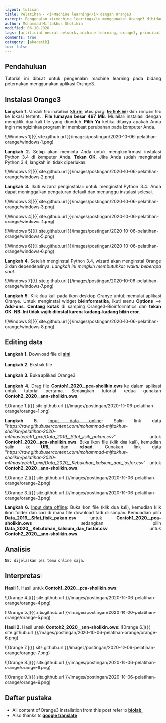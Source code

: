 ```yaml
---
layout: tulisan
title: Pelatihan - <i>Machine learning</i> dengan Orange3
excerpt: Pengenalan <i>mechine learning</i> menggunakan Orange3 dibidang peternakan khususnya ilmu nutrisi dan pakan
author: Mohammad Miftakhus Sholikin
modified: 06-10-2020
tags: [artificial neural network, machine learning, orange3, principal component analysis]
comments: true
category: [akademik]
toc: false
---
```




## Pendahuluan
<div align="justify">
Tutorial ini dibuat untuk pengenalan machine learning pada bidang peternakan menggunakan aplikasi Orange3.
</div>


## Instalasi Orange3
<div align="justify">
<b>Langkah 1.</b> Unduh file instalasi (<a href="https://download.biolab.si/download/files/Orange3-3.26.0-Miniconda37-x86_64.exe"><b>di sini</b></a> atau pergi <a href="https://orange.biolab.si/download/#windows"><b>ke link ini</b></a>) dan simpan file ke lokasi tertentu. <b>File lumayan besar 467 MB</b>. Mulailah instalasi dengan mengklik dua kali file yang diunduh. <b>Pilih Ya</b> ketika ditanya apakah Anda ingin mengizinkan program ini membuat perubahan pada komputer Anda.
</div>

![Windows 1]({{ site.github.url }}/images/postingan/2020-10-06-pelatihan-orange/windows-1.png)

<div align="justify">
<b>Langkah 2.</b> Setup akan meminta Anda untuk mengkonfirmasi instalasi Python 3.4 di komputer Anda. <b>Tekan OK</b>. Jika Anda sudah menginstal Python 3.4, langkah ini tidak diperlukan.
</div>

![Windows 2]({{ site.github.url }}/images/postingan/2020-10-06-pelatihan-orange/windows-2.png)

<div align="justify">
<b>Langkah 3.</b> Ikuti wizard penginstalan untuk menginstal Python 3.4. Anda dapat meninggalkan pengaturan default dan menunggu instalasi selesai.
</div>

![Windows 3]({{ site.github.url }}/images/postingan/2020-10-06-pelatihan-orange/windows-3.png)

![Windows 4]({{ site.github.url }}/images/postingan/2020-10-06-pelatihan-orange/windows-4.png)

![Windows 5]({{ site.github.url }}/images/postingan/2020-10-06-pelatihan-orange/windows-5.png)

![Windows 6]({{ site.github.url }}/images/postingan/2020-10-06-pelatihan-orange/windows-6.png)

<div align="justify">
<b>Langkah 4.</b> Setelah menginstal Python 3.4, wizard akan menginstal Orange 3 dan dependensinya. <i>Langkah ini mungkin membutuhkan waktu beberapa saat</i>.
</div>

![Windows 7]({{ site.github.url }}/images/postingan/2020-10-06-pelatihan-orange/windows-7.png)

<div align="justify">
<b>Langkah 5.</b> Klik dua kali pada ikon desktop Oranye untuk memulai aplikasi Oranye. Untuk menginstal widget <b>bioinformatika</b>, ikuti menu <b>Options</b> --> <b>Add-ons</b>. <b>Centang kotak</b> di samping Orange3-Bioinformatics dan <b>tekan OK</b>. <b>NB: Ini tidak wajib diinstal karena kadang-kadang bikin eror</b>.
</div>

![Windows 8]({{ site.github.url }}/images/postingan/2020-10-06-pelatihan-orange/windows-8.png)


## Editing data
<div align="justify">
<b>Langkah 1.</b> Download file di <a href="https://codeload.github.com/mohammad-miftakhus-sholikin/pelatihan-2020-ml/zip/master"><b>sini</b></a>
<br><br><b>Langkah 2.</b> Ekstrak file
<br><br><b>Langkah 3.</b> Buka aplikasi Orange3
<br><br><b>Langkah 4.</b> Drag file <b>Contoh1_2020__pca-sholikin.ows</b> ke dalam aplikasi untuk tutorial pertama. Sedangkan tutorial kedua gunakan <b>Contoh2_2020__ann-sholikin.ows</b>.
</div>

![Orange 1.]({{ site.github.url }}/images/postingan/2020-10-06-pelatihan-orange/orange-1.png)

<div align="justify">
<b>Langkah 5.</b> <u>Input data online</u>: Salin link data "<i>https://raw.githubusercontent.com/mohammad-miftakhus-sholikin/pelatihan-2020-ml/master/ch1_pca/Data_2019__Sifat_fisik_pakan.csv</i>" untuk <b>Contoh1_2020__pca-sholikin.ows</b>. Buka ikon file (klik dua kali), kemudian salin ke <b>URL</b> dan <b>reload</b>. Gunakan link data "<i>https://raw.githubusercontent.com/mohammad-miftakhus-sholikin/pelatihan-2020-ml/master/ch1_ann/Data_2020__Kebutuhan_kalsium_dan_fosfor.csv</i>" untuk <b>Contoh2_2020__ann-sholikin.ows</b>.
</div>

![Orange 2.]({{ site.github.url }}/images/postingan/2020-10-06-pelatihan-orange/orange-2.png)

![Orange 3.]({{ site.github.url }}/images/postingan/2020-10-06-pelatihan-orange/orange-3.png)

<div align="justify">
<b>Langkah 6.</b> <u>Input data offline</u>: Buka ikon file (klik dua kali), kemudian klik ikon folder dan cari di mana file download tadi di simpan. Kemuadian pilih <b>Data_2019__Sifat_fisik_pakan.csv</b> untuk <b>Contoh1_2020__pca-sholikin.ows</b> sedangkan pilih <b>Data_2020__Kebutuhan_kalsium_dan_fosfor.csv</b> untuk <b>Contoh2_2020__ann-sholikin.ows</b>.
</div>


## Analisis
```
NB: dijelaskan pas temu online saja.
```

## Interpretasi
**Hasil 1.** Hasil untuk **Contoh1_2020__pca-sholikin.ows**:

![Orange 4.]({{ site.github.url }}/images/postingan/2020-10-06-pelatihan-orange/orange-4.png)

![Orange 5.]({{ site.github.url }}/images/postingan/2020-10-06-pelatihan-orange/orange-5.png)


**Hasil 2.** Hasil untuk **Contoh2_2020__ann-sholikin.ows**:
![Orange 6.]({{ site.github.url }}/images/postingan/2020-10-06-pelatihan-orange/orange-6.png)

![Orange 7.]({{ site.github.url }}/images/postingan/2020-10-06-pelatihan-orange/orange-7.png)

![Orange 8.]({{ site.github.url }}/images/postingan/2020-10-06-pelatihan-orange/orange-8.png)

![Orange 9.]({{ site.github.url }}/images/postingan/2020-10-06-pelatihan-orange/orange-9.png)


## Daftar pustaka
- All content of Orange3 installation from this post refer to [__biolab__.](http://biolab.github.io/install-orange/#win)
- Also thanks to [__google translate__](https://translate.google.co.id)